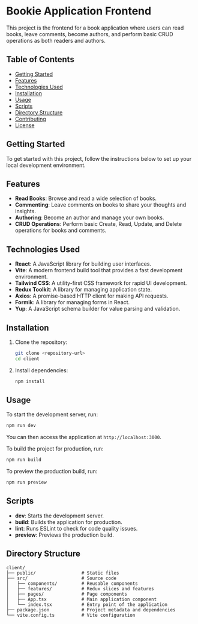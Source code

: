 # Bookie Application Frontend

This project is the frontend for a book application where users can read books, leave comments, become authors, and perform basic CRUD operations as both readers and authors.

## Table of Contents

- [Getting Started](#getting-started)
- [Features](#features)
- [Technologies Used](#technologies-used)
- [Installation](#installation)
- [Usage](#usage)
- [Scripts](#scripts)
- [Directory Structure](#directory-structure)
- [Contributing](#contributing)
- [License](#license)

## Getting Started

To get started with this project, follow the instructions below to set up your local development environment.

## Features

- **Read Books**: Browse and read a wide selection of books.
- **Commenting**: Leave comments on books to share your thoughts and insights.
- **Authoring**: Become an author and manage your own books.
- **CRUD Operations**: Perform basic Create, Read, Update, and Delete operations for books and comments.

## Technologies Used

- **React**: A JavaScript library for building user interfaces.
- **Vite**: A modern frontend build tool that provides a fast development environment.
- **Tailwind CSS**: A utility-first CSS framework for rapid UI development.
- **Redux Toolkit**: A library for managing application state.
- **Axios**: A promise-based HTTP client for making API requests.
- **Formik**: A library for managing forms in React.
- **Yup**: A JavaScript schema builder for value parsing and validation.

## Installation

1. Clone the repository:

   ```bash
   git clone <repository-url>
   cd client
   ```

2. Install dependencies:

   ```bash
   npm install
   ```

## Usage

To start the development server, run:

```bash
npm run dev
```

You can then access the application at `http://localhost:3000`.

To build the project for production, run:

```bash
npm run build
```

To preview the production build, run:

```bash
npm run preview
```

## Scripts

- **dev**: Starts the development server.
- **build**: Builds the application for production.
- **lint**: Runs ESLint to check for code quality issues.
- **preview**: Previews the production build.

## Directory Structure

```plaintext
client/
├── public/                 # Static files
├── src/                    # Source code
│   ├── components/         # Reusable components
│   ├── features/           # Redux slices and features
│   ├── pages/              # Page components
│   ├── App.tsx             # Main application component
│   └── index.tsx           # Entry point of the application
├── package.json            # Project metadata and dependencies
└── vite.config.ts          # Vite configuration
```
